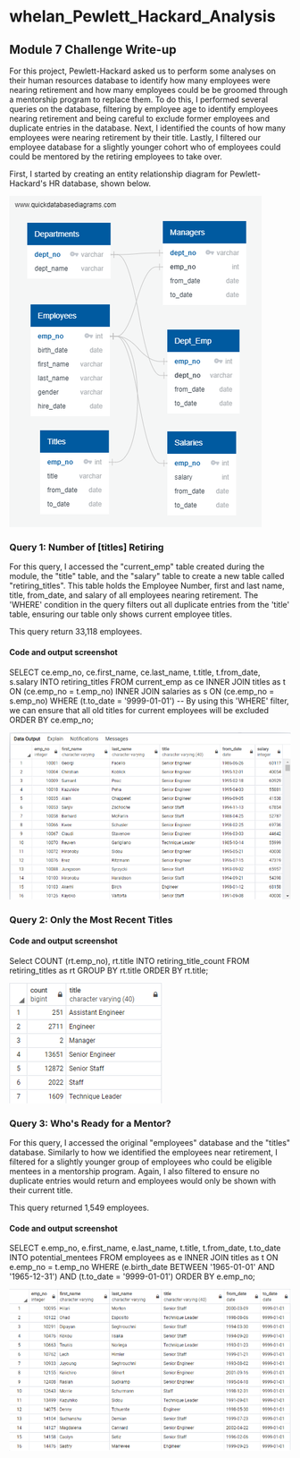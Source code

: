 # whelan_Pewlett_Hackard_Analysis
## Module 7 Challenge Write-up

For this project, Pewlett-Hackard asked us to perform some analyses on their human resources database to identify how many employees were nearing retirement and how many employees could be be groomed through a mentorship program to replace them. To do this, I performed several queries on the database, filtering by employee age to identify employees nearing retirement and being careful to exclude former employees and duplicate entries in the database. Next, I identified the counts of how many employees were nearing retirement by their title. Lastly, I filtered our employee database for a slightly younger cohort who of employees could could be mentored by the retiring employees to take over.

First, I started by creating an entity relationship diagram for Pewlett-Hackard's HR database, shown below.

![EmployeeDB](https://github.com/raywhelan01/whelan_Pewlett_Hackard_Analysis/blob/master/EmployeeDB.png?raw=true)

### Query 1: Number of [titles] Retiring

For this query, I accessed the "current_emp" table created during the module, the "title" table, and the "salary" table to create a new table called "retiring_titles". This table holds the Employee Number, first and last name, title, from_date, and salary of all employees nearing retirement. The 'WHERE' condition in the query filters out all duplicate entries from the 'title' table, ensuring our table only shows current employee titles.

This query return 33,118 employees.

#### Code and output screenshot
SELECT ce.emp_no,
	ce.first_name,
	ce.last_name,
	t.title,
	t.from_date,
	s.salary
INTO retiring_titles
FROM current_emp as ce
INNER JOIN titles as t
ON (ce.emp_no = t.emp_no)
INNER JOIN salaries as s
ON (ce.emp_no = s.emp_no)
WHERE (t.to_date = '9999-01-01')
-- By using this 'WHERE' filter, we can ensure that all old titles for current employees will be excluded
ORDER BY ce.emp_no;

![Query1](https://github.com/raywhelan01/whelan_Pewlett_Hackard_Analysis/blob/master/Query%20Screenshots/Query%201.png)

### Query 2: Only the Most Recent Titles


#### Code and output screenshot
Select COUNT (rt.emp_no), rt.title
INTO retiring_title_count
FROM retiring_titles as rt
GROUP BY rt.title
ORDER BY rt.title;

![Query 2](https://github.com/raywhelan01/whelan_Pewlett_Hackard_Analysis/blob/master/Query%20Screenshots/Query%202.png)

### Query 3: Who's Ready for a Mentor?

For this query, I accessed the original "employees" database and the "titles" database. Similarly to how we identified the employees near retirement, I filtered for a slightly younger group of employees who could be eligible mentees in a mentorship program. Again, I also filtered to ensure no duplicate entries would return and employees would only be shown with their current title.

This query returned 1,549 employees.

#### Code and output screenshot
SELECT e.emp_no,
	e.first_name,
	e.last_name,
	t.title,
	t.from_date,
	t.to_date
INTO potential_mentees
FROM employees as e
INNER JOIN titles as t
ON e.emp_no = t.emp_no
WHERE (e.birth_date BETWEEN '1965-01-01' AND '1965-12-31')
	AND (t.to_date = '9999-01-01')
ORDER BY e.emp_no;

![Query 3](https://github.com/raywhelan01/whelan_Pewlett_Hackard_Analysis/blob/master/Query%20Screenshots/Query%203.png)
